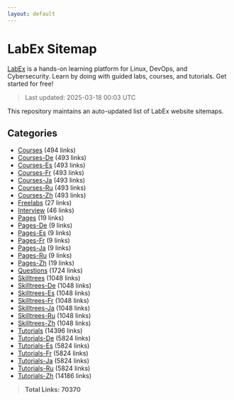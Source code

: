 ```yaml
---
layout: default
---
```


# LabEx Sitemap

[LabEx](https://labex.io) is a hands-on learning platform for Linux, DevOps, and Cybersecurity. Learn by doing with guided labs, courses, and tutorials. Get started for free!

> Last updated: 2025-03-18 00:03 UTC

This repository maintains an auto-updated list of LabEx website sitemaps.

## Categories

- [Courses](categories/courses.md) (494 links)
- [Courses-De](categories/courses-de.md) (493 links)
- [Courses-Es](categories/courses-es.md) (493 links)
- [Courses-Fr](categories/courses-fr.md) (493 links)
- [Courses-Ja](categories/courses-ja.md) (493 links)
- [Courses-Ru](categories/courses-ru.md) (493 links)
- [Courses-Zh](categories/courses-zh.md) (493 links)
- [Freelabs](categories/freelabs.md) (27 links)
- [Interview](categories/interview.md) (46 links)
- [Pages](categories/pages.md) (19 links)
- [Pages-De](categories/pages-de.md) (9 links)
- [Pages-Es](categories/pages-es.md) (9 links)
- [Pages-Fr](categories/pages-fr.md) (9 links)
- [Pages-Ja](categories/pages-ja.md) (9 links)
- [Pages-Ru](categories/pages-ru.md) (9 links)
- [Pages-Zh](categories/pages-zh.md) (19 links)
- [Questions](categories/questions.md) (1724 links)
- [Skilltrees](categories/skilltrees.md) (1048 links)
- [Skilltrees-De](categories/skilltrees-de.md) (1048 links)
- [Skilltrees-Es](categories/skilltrees-es.md) (1048 links)
- [Skilltrees-Fr](categories/skilltrees-fr.md) (1048 links)
- [Skilltrees-Ja](categories/skilltrees-ja.md) (1048 links)
- [Skilltrees-Ru](categories/skilltrees-ru.md) (1048 links)
- [Skilltrees-Zh](categories/skilltrees-zh.md) (1048 links)
- [Tutorials](categories/tutorials.md) (14396 links)
- [Tutorials-De](categories/tutorials-de.md) (5824 links)
- [Tutorials-Es](categories/tutorials-es.md) (5824 links)
- [Tutorials-Fr](categories/tutorials-fr.md) (5824 links)
- [Tutorials-Ja](categories/tutorials-ja.md) (5824 links)
- [Tutorials-Ru](categories/tutorials-ru.md) (5824 links)
- [Tutorials-Zh](categories/tutorials-zh.md) (14186 links)

> **Total Links: 70370**
